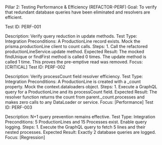 Pillar 2: Testing Performance & Efficiency (REFACTOR-PERF)
Goal: To verify that redundant database queries have been eliminated and resolvers are efficient.

Test ID: PERF-001

Description: Verify query reduction in update methods.
Test Type: Integration
Preconditions: A ProductionLine record exists. Mock the prisma.productionLine client to count calls.
Steps: 1. Call the refactored productionLineService.update method.
Expected Result: The mocked findUnique or findFirst method is called 0 times. The update method is called 1 time. This proves the pre-emptive read was removed.
Focus: [CRITICAL]
Test ID: PERF-002

Description: Verify processCount field resolver efficiency.
Test Type: Integration
Preconditions: A ProductionLine is created with a _count property. Mock the context.dataloaders object.
Steps: 1. Execute a GraphQL query for a ProductionLine and its processCount field.
Expected Result: The resolver function returns the count from parent._count.processes and makes zero calls to any DataLoader or service.
Focus: [Performance]
Test ID: PERF-003

Description: N+1 query prevention remains effective.
Test Type: Integration
Preconditions: 5 ProductionLines and 15 Processes exist. Enable query logging.
Steps: 1. Execute the GraphQL query to fetch 5 lines and their nested processes.
Expected Result: Exactly 2 database queries are logged.
Focus: [Regression]
